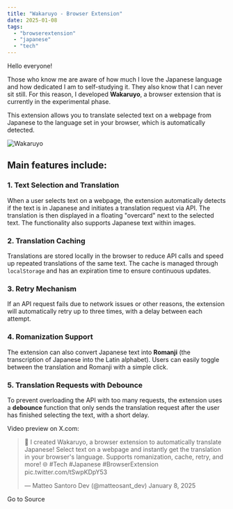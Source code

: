 ```yaml
---
title: "Wakaruyo - Browser Extension"
date: 2025-01-08
tags: 
  - "browserextension"
  - "japanese"
  - "tech"
---
```


Hello everyone!  
  
Those who know me are aware of how much I love the Japanese language and how dedicated I am to self-studying it. They also know that I can never sit still. For this reason, I developed **Wakaruyo**, a browser extension that is currently in the experimental phase.

This extension allows you to translate selected text on a webpage from Japanese to the language set in your browser, which is automatically detected.

![Wakaruyo](https://media2.dev.to/dynamic/image/width=800%2Cheight=%2Cfit=scale-down%2Cgravity=auto%2Cformat=auto/https%3A%2F%2Fdev-to-uploads.s3.amazonaws.com%2Fuploads%2Farticles%2Fn86qbgvbigm87pdqtnyp.png)

## Main features include:

### 1\. Text Selection and Translation

When a user selects text on a webpage, the extension automatically detects if the text is in Japanese and initiates a translation request via API. The translation is then displayed in a floating "overcard" next to the selected text. The functionality also supports Japanese text within images.

### 2\. Translation Caching

Translations are stored locally in the browser to reduce API calls and speed up repeated translations of the same text. The cache is managed through `localStorage` and has an expiration time to ensure continuous updates.

### 3\. Retry Mechanism

If an API request fails due to network issues or other reasons, the extension will automatically retry up to three times, with a delay between each attempt.

### 4\. Romanization Support

The extension can also convert Japanese text into **Romanji** (the transcription of Japanese into the Latin alphabet). Users can easily toggle between the translation and Romanji with a simple click.

### 5\. Translation Requests with Debounce

To prevent overloading the API with too many requests, the extension uses a **debounce** function that only sends the translation request after the user has finished selecting the text, with a short delay.

Video preview on X.com:  
  

>   
> 
> 🚀 I created Wakaruyo, a browser extension to automatically translate Japanese! Select text on a webpage and instantly get the translation in your browser's language. Supports romanization, cache, retry, and more! 🌐 #Tech #Japanese #BrowserExtension pic.twitter.com/tSwpKDpY53
> 
> — Matteo Santoro Dev (@matteosant\_dev) January 8, 2025  

Go to Source
